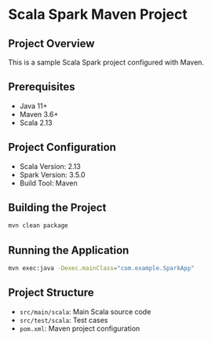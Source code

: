 # Scala Spark Maven Project

## Project Overview
This is a sample Scala Spark project configured with Maven.

## Prerequisites
- Java 11+
- Maven 3.6+
- Scala 2.13

## Project Configuration
- Scala Version: 2.13
- Spark Version: 3.5.0
- Build Tool: Maven

## Building the Project
```bash
mvn clean package
```

## Running the Application
```bash
mvn exec:java -Dexec.mainClass="com.example.SparkApp"
```

## Project Structure
- `src/main/scala`: Main Scala source code
- `src/test/scala`: Test cases
- `pom.xml`: Maven project configuration
